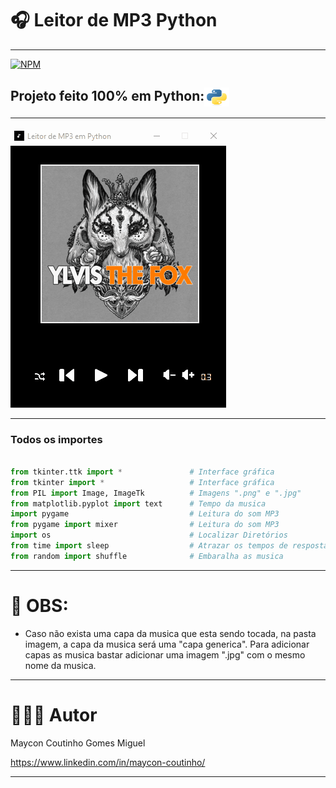 # 🎧 Leitor de MP3 Python
---
[![NPM](http://img.shields.io/npm/l/react)](https://github.com/MayconCoutinho/Leitor_de_MP3_Python/blob/main/LICENSE)


## Projeto feito 100% em Python:<img align="center" alt="Maycon-Python" height="30" width="40" src="https://raw.githubusercontent.com/devicons/devicon/master/icons/python/python-original.svg">

---
![Mobile 1](https://github.com/MayconCoutinho/Leitor_de_MP3_Python/blob/main/Anima%C3%A7%C3%A3o.gif)

---


  ### Todos os importes
  
  ```python
  
  from tkinter.ttk import *               # Interface gráfica
  from tkinter import *                   # Interface gráfica
  from PIL import Image, ImageTk          # Imagens ".png" e ".jpg"
  from matplotlib.pyplot import text      # Tempo da musica 
  import pygame                           # Leitura do som MP3
  from pygame import mixer                # Leitura do som MP3
  import os                               # Localizar Diretórios 
  from time import sleep                  # Atrazar os tempos de respostas 
  from random import shuffle              # Embaralha as musica
  
```

---

# 📌 OBS:
  - Caso não exista uma capa da musica que esta sendo tocada, na pasta imagem, a capa da musica será uma "capa generica". Para adicionar capas as musica bastar adicionar uma imagem ".jpg" com o mesmo nome da musica. 

---

# 👨🏼‍💻 Autor 

Maycon Coutinho Gomes Miguel 

https://www.linkedin.com/in/maycon-coutinho/

---
